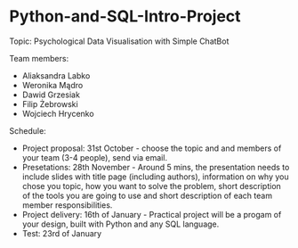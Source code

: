 # Python-and-SQL-Intro-Project

Topic: Psychological Data Visualisation with Simple ChatBot

Team members:
- Aliaksandra Labko
- Weronika Mądro
- Dawid Grzesiak
- Filip Żebrowski
- Wojciech Hrycenko

Schedule:
- Project proposal: 31st October - choose the topic and and members of your team (3-4 people), send via email.
- Presetations: 28th November - Around 5 mins, the presentation needs to include slides with title page (including authors), information on why you chose you topic, how you want to solve the problem, short description of the tools you are going to use and short description of each team member responsibilities.
- Project delivery: 16th of January - Practical project will be a progam of your design, built with Python and any SQL language.
- Test: 23rd of January
